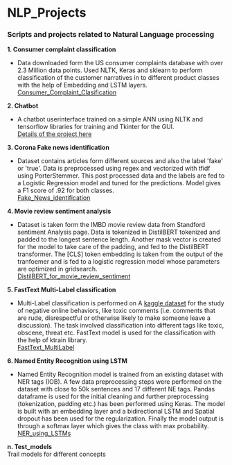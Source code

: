 # NLP_Projects
### Scripts and projects related to Natural Language processing  

**1. Consumer complaint classification**  
- Data downloaded form the US consumer complaints database with over 2.3 Million data points. Used NLTK, Keras and sklearn to perform classification of the customer narratives
in to different product classes with the help of Embedding and LSTM layers.  
[Consumer_Complaint_Clasification](https://github.com/mayanksinghkgp/NLP_Resources/tree/main/Consumer_Complaint_Clasification)  

**2. Chatbot**  
- A chatbot userinterface trained on a simple ANN using NLTK and tensorflow libraries for training and Tkinter for the GUI.  
[Details of the project here](Chatbot/Readme.md)


**3. Corona Fake news identification**  
- Dataset contains articles form different sources and also the label 'fake' or 'true'. Data is preprocessed using regex and vectorized with tfidf using PorterStemmer. This post
processed data and the labels are fed to a Logistic Regression model and tuned for the predictions. Model gives a F1 score of .92 for both classes.  
[Fake_News_identification](https://github.com/mayanksinghkgp/NLP_Resources/tree/main/Fake_News_identification)  

**4. Movie review sentiment analysis**  
- Dataset is taken form the IMBD movie review data from Standford sentiment Analysis page. Data is tokenized in DistilBERT tokenized and padded to the longest sentence length. Another mask vector is created for the model to take care of the padding, and fed to the DistilBERT transformer. The [CLS] token embedding is taken from the output of the tranfoemer and is fed to a logistic regression model whose parameters are optimized in gridsearch.  
[DistilBERT_for_movie_review_sentiment](https://github.com/mayanksinghkgp/NLP_Resources/tree/main/DistilBERT_for_movie_review_sentiment)  

**5. FastText Multi-Label classification**  
- Multi-Label classification is performed on  A [kaggle dataset](https://www.kaggle.com/c/jigsaw-toxic-comment-classification-challenge) for the study of negative online behaviors, like toxic comments (i.e. comments that are rude, disrespectful or otherwise likely to make someone leave a discussion). The task involved classification into different tags like toxic, obscene, threat etc. FastText model is used for the classification with the help of ktrain library.  
[FastText_MultiLabel](https://github.com/mayanksinghkgp/NLP_Resources/tree/main/FastText_MultiLabel)  

**6. Named Entity Recognition using LSTM**  
- Named Entity Recognition model is trained from an existing dataset with NER tags (IOB). A few data preprocessing steps were performed on the dataset with close to 50k sentences and 17 different NE tags. Pandas dataframe is used for the initial cleaning and further preprocessing (tokenization, padding etc.) has been performed using Keras. The model is built with an embedding layer and a bidirectional LSTM and Spatial dropout has been used for the regularization. Finally the model output is through a softmax layer which gives the class with max probability.  
[NER_using_LSTMs](https://github.com/mayanksinghkgp/NLP_Resources/tree/main/NER_using_LSTMs)  

**n. Test_models**  
Trail models for different concepts  
